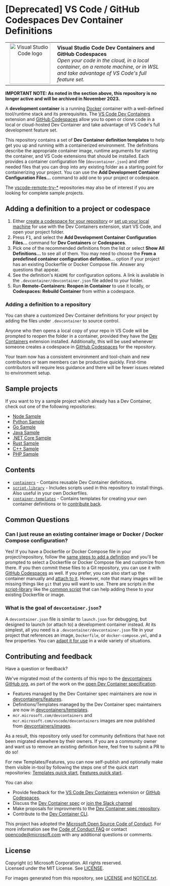 

# [Deprecated] VS Code / GitHub Codespaces Dev Container Definitions

<table style="width: 100%; border-style: none;"><tr>
<td style="width: 140px; text-align: center;"><a href="https://aka.ms/vscode-remote/download/extension"><img width="128px" src="https://microsoft.github.io/vscode-remote-release/images/remote-extensionpack.png" alt="Visual Studio Code logo"/></a></td>
<td>
<strong>Visual Studio Code Dev Containers and GitHub Codespaces</strong><br />
<i>Open your code in the cloud, in a local container, on a remote machine, or in WSL and take advantage of VS Code's full feature set.
</td>
</tr></table>

**IMPORTANT NOTE: As noted in the section above, this repository is no longer active and will be archived in November 2023.**

A **development container** is a running [Docker](https://www.docker.com) container with a well-defined tool/runtime stack and its prerequisites. The [VS Code Dev Containers](https://aka.ms/vscode-remote/download/containers) extension and [GitHub Codespaces](https://github.com/features/codespaces) allow you to open or clone code in a local or cloud-hosted Dev Container and take advantage of VS Code's full development feature set.

This repository contains a set of **Dev Container definition templates** to help get you up and running with a containerized environment. The definitions describe the appropriate container image, runtime arguments for starting the container, and VS Code extensions that should be installed. Each provides a container configuration file (`devcontainer.json`) and other needed files that you can drop into any existing folder as a starting point for containerizing your project. You can use the **Add Development Container Configuration Files...** command to add one to your project or codespace.

The [vscode-remote-try-*](https://github.com/search?q=org%3Amicrosoft+vscode-remote-try-&type=Repositories) repositories may also be of interest if you are looking for complete sample projects.

## Adding a definition to a project or codespace
  
  1. Either [create a codespace for your repository](https://aka.ms/ghcs-open-codespace) or [set up your local machine](https://aka.ms/vscode-remote/containers/getting-started) for use with the Dev Containers extension, start VS Code, and open your project folder.
  2. Press <kbd>F1</kbd>, and select the **Add Development Container Configuration Files...** command for **Dev Containers** or **Codespaces**.
  3. Pick one of the recommended definitions from the list or select **Show All Definitions...** to see all of them. You may need to choose the **From a predefined container configuration definition...** option if your project has an existing Dockerfile or Docker Compose file. Answer any questions that appear.
  4. See the definition's `README` for configuration options. A link is available in the `.devcontainer/devcontainer.json` file added to your folder.
  5. Run **Remote-Containers: Reopen in Container** to use it locally, or **Codespaces: Rebuild Container** from within a codespace.

### Adding a definition to a repository

You can share a customized Dev Container definitions for your project by adding the files under `.devcontainer` to source control.

Anyone who then opens a local copy of your repo in VS Code will be prompted to reopen the folder in a container, provided they have the [Dev Containers](https://aka.ms/vscode-remote/download/containers) extension installed. Additionally, this will be used whenever someone creates a codespace in [GitHub Codespaces](https://github.com/features/codespaces) for the repository.

Your team now has a consistent environment and tool-chain and new contributors or team members can be productive quickly. First-time contributors will require less guidance and there will be fewer issues related to environment setup.

## Sample projects

If you want to try a sample project which already has a Dev Container, check out one of the following repositories:

- [Node Sample](https://github.com/Microsoft/vscode-remote-try-node)
- [Python Sample](https://github.com/Microsoft/vscode-remote-try-python)
- [Go Sample](https://github.com/Microsoft/vscode-remote-try-go)
- [Java Sample](https://github.com/Microsoft/vscode-remote-try-java)
- [.NET Core Sample](https://github.com/Microsoft/vscode-remote-try-dotnetcore)
- [Rust Sample](https://github.com/microsoft/vscode-remote-try-rust)
- [C++ Sample](https://github.com/microsoft/vscode-remote-try-cpp)
- [PHP Sample](https://github.com/microsoft/vscode-remote-try-php)

## Contents

- [`containers`](containers) - Contains reusable Dev Container definitions.
- [`script-library`](script-library) - Includes scripts used in this repository to install things. Also useful in your own Dockerfiles.
- [`container-templates`](container-templates) - Contains templates for creating your own container definitions or to [contribute back](CONTRIBUTING.md#contributing-dev-container-definitions).

## Common Questions

### Can I just reuse an existing container image or Docker / Docker Compose configuration?

Yes! If you have a Dockerfile or Docker Compose file in your project/repository, follow the [same steps to add a definition](#adding) and you'll be prompted to select a Dockerfile or Docker Compose file and customize from there. If you then commit these files to a Git repository, you can use it with [GitHub Codespaces](https://github.com/features/codespaces) as well. If you prefer, you can also start up the container manually and [attach to it](https://aka.ms/vscode-remote/containers/attach). However, note that many images will be missing things like `git` that you will want to use. There are scripts in the [script-library](script-library) like the [common script](script-library/docs/common.md) that can help adding these to your existing Dockerfile or image.

### What is the goal of `devcontainer.json`?

A `devcontainer.json` file is similar to `launch.json` for debugging, but designed to launch (or attach to) a development container instead. At its simplest, all you need is a `.devcontainer/devcontainer.json` file in your project that references an image, `Dockerfile`, or `docker-compose.yml`, and a few properties. You can [adapt it for use](https://aka.ms/vscode-remote/containers/folder-setup) in a wide variety of situations.

## Contributing and feedback

Have a question or feedback?

 We've migrated most of the contents of this repo to the [devcontainers GitHub org](https://github.com/devcontainers), as part of the work on the [open Dev Container specification](https://containers.dev).

- Features managed by the Dev Container spec maintainers are now in [devcontainers/features](https://github.com/devcontainers/features).
- Definitions/Templates managed by the Dev Container spec maintainers are now in [devcontainers/templates](https://github.com/devcontainers/templates).
- `mcr.microsoft.com/devcontainers` and `mcr.microsoft.com/vscode/devcontainers` images are now published from [devcontainers/images](https://github.com/devcontainers/images).

As a result, this repository only used for community definitions that have not been migrated elsewhere by their owners. If you are a community owner and want us to remove an existing definition here, feel free to submit a PR to do so!

For new Templates/Features, you can now self-publish and optionally make them visible in-tool by following the steps one of the quick start repositories: [Templates quick start](https://github.com/devcontainers/template-starter), [Features quick start](https://github.com/devcontainers/feature-starter).

You can also:

- Provide feedback for the [VS Code Dev Containers](https://github.com/Microsoft/vscode-remote-release/blob/main/CONTRIBUTING.md) extension or [GitHub Codespaces](https://github.com/github/feedback/discussions/categories/codespaces).
- Discuss the [Dev Container spec](https://github.com/orgs/devcontainers/discussions) or [join the Slack channel](https://github.com/orgs/devcontainers/discussions/3)
- Make proposals for improvments to the [Dev Container spec repository](https://github.com/devcontainers/spec).
- Contribute to the [Dev Container CLI](https://github.com/devcontainers/cli).

This project has adopted the [Microsoft Open Source Code of Conduct](https://opensource.microsoft.com/codeofconduct/).
For more information see the [Code of Conduct FAQ](https://opensource.microsoft.com/codeofconduct/faq/) or
contact [opencode@microsoft.com](mailto:opencode@microsoft.com) with any additional questions or comments.

## License

Copyright (c) Microsoft Corporation. All rights reserved. <br />
Licensed under the MIT License. See [LICENSE](LICENSE).

For images generated from this repository, see [LICENSE](https://github.com/microsoft/containerregistry/blob/main/legal/Container-Images-Legal-Notice.md) and [NOTICE.txt](NOTICE.txt).

